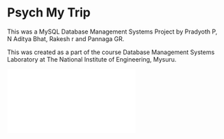 # Psych My Trip

This was a MySQL Database Management Systems Project by Pradyoth P, N Aditya Bhat, Rakesh r and Pannaga GR.

This was created as a part of the course Database Management Systems Laboratory at The National Institute of Engineering, Mysuru.

<embed src="psychmytrip/PSYCH MY TRIP_Presentation.pdf" type="application/pdf">

<object data="A2_Psych_My_Trip_IS4L02_Project_Report.pdf" type="application/pdf" width="100%"> 
</object>

